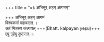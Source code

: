 +++
title = "०३ अभिभूर् अहम् आगमम्"

+++
अभिभूर् अहम् आगमं  
विश्वकर्मा महावदात् ।  
अहं मित्रस्य कल्पयन्न् +++(Bhatt. kalpayan yeṣu)+++  
एषु गृहेषु दुष्टरात् ॥